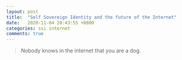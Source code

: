 ```yaml
---
layout: post
title:  "Self Sovereign Identity and the future of the Internet"
date:   2020-11-04 20:43:55 +0800
categories: ssi internet
comments: true
---
```


> Nobody knows in the internet that you are a dog.

